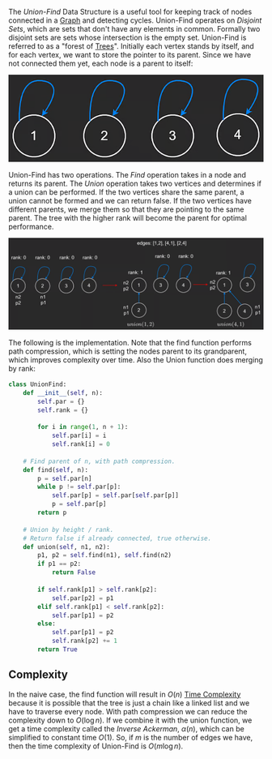 
The *Union-Find* Data Structure is a useful tool for keeping track of nodes connected in a [Graph](Graphs.md) and detecting cycles. Union-Find operates on *Disjoint Sets*, which are sets that don't have any elements in common. Formally two disjoint sets are sets whose intersection is the empty set.  Union-Find is referred to as a "forest of [Trees](Trees.md)". Initially each vertex stands by itself, and for each vertex, we want to store the pointer to its parent. Since we have not connected them yet, each node is a parent to itself:

![](../../Attachments/Pasted%20image%2020230331162345.png)

Union-Find has two operations. The *Find* operation takes in a node and returns its parent. The *Union* operation takes two vertices and determines if a union can be performed. If the two vertices share the same parent, a union cannot be formed and we can return false. If the two vertices have different parents, we merge them so that they are pointing to the same parent. The tree with the higher rank will become the parent for optimal performance.

![](../../Attachments/Pasted%20image%2020230331162601.png)

The following is the implementation. Note that the find function performs path compression, which is setting the nodes parent to its grandparent, which improves complexity over time. Also the Union function does merging by rank:

```python
class UnionFind:
    def __init__(self, n):
        self.par = {}
        self.rank = {}

        for i in range(1, n + 1):
            self.par[i] = i
            self.rank[i] = 0
    
    # Find parent of n, with path compression.
    def find(self, n):
        p = self.par[n]
        while p != self.par[p]:
            self.par[p] = self.par[self.par[p]]
            p = self.par[p]
        return p

    # Union by height / rank.
    # Return false if already connected, true otherwise.
    def union(self, n1, n2):
        p1, p2 = self.find(n1), self.find(n2)
        if p1 == p2:
            return False
        
        if self.rank[p1] > self.rank[p2]:
            self.par[p2] = p1
        elif self.rank[p1] < self.rank[p2]:
            self.par[p1] = p2
        else:
            self.par[p1] = p2
            self.rank[p2] += 1
        return True
```

## Complexity

In the naive case, the find function will result in $O(n)$ [Time Complexity](../Time%20&%20Space%20Complexity.md) because it is possible that the tree is just a chain like a linked list and we have to traverse every node. With path compression we can reduce the complexity down to $O(\log{n})$. If we combine it with the union function, we get a time complexity called the *Inverse Ackerman*, $\alpha (n)$, which can be simplified to constant time $O(1)$. So, if *m* is the number of edges we have, then the time complexity of Union-Find is $O(m\log{n})$.